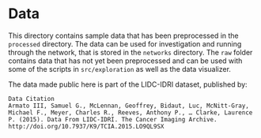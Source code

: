 # Data
This directory contains sample data that has been preprocessed in the `processed` directory.
The data can be used for investigation and running through the network, that is stored
in the `networks` directory. The `raw` folder contains data that has not yet been preprocessed
and can be used with some of the scripts in `src/exploration` as well as the
data visualizer.

The data made public here is part of the LIDC-IDRI dataset, published by:
```
Data Citation
Armato III, Samuel G., McLennan, Geoffrey, Bidaut, Luc, McNitt-Gray, Michael F., Meyer, Charles R., Reeves, Anthony P., … Clarke, Laurence P. (2015). Data From LIDC-IDRI. The Cancer Imaging Archive. http://doi.org/10.7937/K9/TCIA.2015.LO9QL9SX
```
